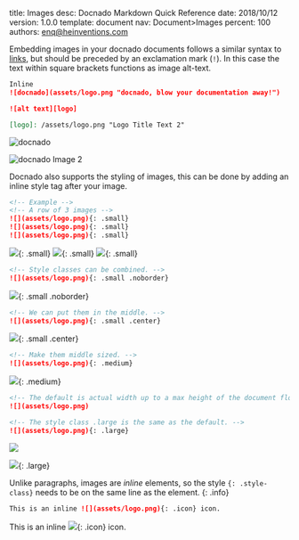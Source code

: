 title:      Images
desc:       Docnado Markdown Quick Reference
date:       2018/10/12
version:    1.0.0
template:   document
nav:        Document>Images
percent:    100
authors:    enq@heinventions.com

Embedding images in your docnado documents follows a similar syntax to [links](links.md), but should be preceded by an exclamation mark (`!`). In this case the text within square brackets functions as image alt-text.

```markdown
Inline
![docnado](assets/logo.png "docnado, blow your documentation away!")

![alt text][logo]

[logo]: /assets/logo.png "Logo Title Text 2"
```

![docnado](assets/logo.png "docnado, blow your documentation away!")

[logo]: assets/logo.png "docnado, blow your documentation away!"

![docnado Image 2 ][logo]

Docnado also supports the styling of images, this can be done by adding an inline style tag after your image.

```markdown
<!-- Example -->
<!-- A row of 3 images -->
![](assets/logo.png){: .small}
![](assets/logo.png){: .small}
![](assets/logo.png){: .small}
```

![](assets/logo.png){: .small}
![](assets/logo.png){: .small}
![](assets/logo.png){: .small}


```markdown
<!-- Style classes can be combined. -->
![](assets/logo.png){: .small .noborder}
```

![](assets/logo.png){: .small .noborder}


```markdown
<!-- We can put them in the middle. -->
![](assets/logo.png){: .small .center}
```

![](assets/logo.png){: .small .center}

```markdown
<!-- Make them middle sized. -->
![](assets/logo.png){: .medium}
```

![](assets/logo.png){: .medium}

```markdown
<!-- The default is actual width up to a max height of the document flow, and no higher than a single A4 page. -->
![](assets/logo.png)

<!-- The style class .large is the same as the default. -->
![](assets/logo.png){: .large}
```

![](assets/logo.png)

![](assets/logo.png){: .large}

Unlike paragraphs, images are *inline* elements, so the style `{: .style-class}` needs to be on the same line as the element.
{: .info}

```markdown
This is an inline ![](assets/logo.png){: .icon} icon.
```

This is an inline ![](assets/logo.png){: .icon} icon.
